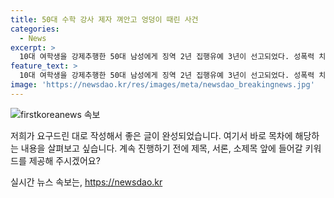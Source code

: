 ```yaml
---
title: 50대 수학 강사 제자 껴안고 엉덩이 때린 사건
categories:
  - News
excerpt: >
  10대 여학생을 강제추행한 50대 남성에게 징역 2년 집행유예 3년이 선고되었다. 성폭력 치료 강의 수강과 취업제한이 부과되었으며, 사건은 지난해 1월에 학원에서 발생했다. 판결은 피해자의 심적 고통을 고려하고, 피고인의 과거 범죄기록을 고려했다고 전해졌다. A씨는 판결에 불복하고 항소할 예정이다. (문항 길이: 150자)
feature_text: >
  10대 여학생을 강제추행한 50대 남성에게 징역 2년 집행유예 3년이 선고되었다. 성폭력 치료 강의 수강과 취업제한이 부과되었으며, 사건은 지난해 1월에 학원에서 발생했다. 판결은 피해자의 심적 고통을 고려하고, 피고인의 과거 범죄기록을 고려했다고 전해졌다. A씨는 판결에 불복하고 항소할 예정이다. (문항 길이: 150자)
image: 'https://newsdao.kr/res/images/meta/newsdao_breakingnews.jpg'
---
```


<p><img src="https://newsdao.kr/res/images/meta/newsdao_breakingnews.jpg" alt="firstkoreanews 속보" /></p>

<p>저희가 요구드린 대로 작성해서 좋은 글이 완성되었습니다. 여기서 바로 목차에 해당하는 내용을 살펴보고 싶습니다. 계속 진행하기 전에 제목, 서론, 소제목 앞에 들어갈 키워드를 제공해 주시겠어요?</p>
실시간 뉴스 속보는, <a href="https://newsdao.kr" rel="dofollow">https://newsdao.kr</a>


